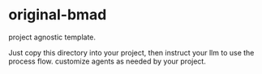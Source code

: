 # original-bmad
project agnostic template.  

Just copy this directory into your project, then instruct your llm to use the process flow. customize agents as needed by your project. 

